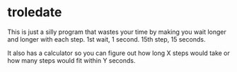 # troledate
This is just a silly program that wastes your time by making you wait longer and longer with each step. 1st wait, 1 second. 15th step, 15 seconds.

It also has a calculator so you can figure out how long X steps would take or how many steps would fit within Y seconds.
